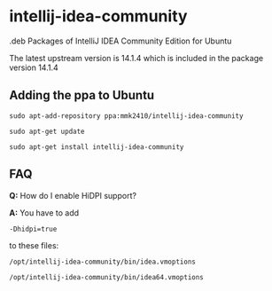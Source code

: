 # intellij-idea-community
.deb Packages of IntelliJ IDEA Community Edition for Ubuntu

The latest upstream version is 14.1.4 which is included in the package version 14.1.4

## Adding the ppa to Ubuntu

`sudo apt-add-repository ppa:mmk2410/intellij-idea-community`

`sudo apt-get update`

`sudo apt-get install intellij-idea-community`

## FAQ

**Q:** How do I enable HiDPI support?

**A:** You have to add

`-Dhidpi=true`

to these files:

`/opt/intellij-idea-community/bin/idea.vmoptions`

`/opt/intellij-idea-community/bin/idea64.vmoptions`
